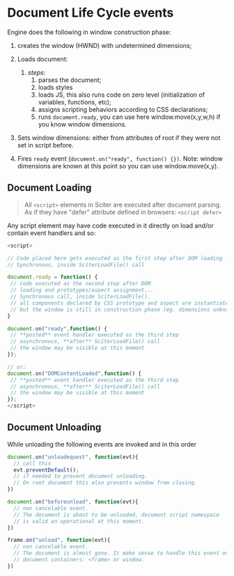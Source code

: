 # Document Life Cycle events

Engine does the following in window construction phase:

1. creates the window (HWND) with undetermined dimensions;

2. Loads document:
    1. _steps:_
        1. parses the document;
        2. loads styles
        3. loads JS, this also runs code on zero level (initialization of variables, functions, etc);
        4. assigns scripting behaviors according to CSS declarations;
        5. runs `document.ready`, you can use here window.move(x,y,w,h) if you know window dimensions.

3. Sets window dimensions: either from attributes of root <html> if they were not set in script before.

4. Fires `ready` event (`document.on("ready", function() {})`. Note: window dimensions are known at this point so you can use window.move(x,y).

## Document Loading

> All `<script>` elements in Sciter are executed after document parsing. 
> As if they have "defer" attribute defined in browsers:  `<script defer>`

Any script element may have code executed in it directly on load and/or contain event handlers and so:

```JavaScript
<script>

// Сode placed here gets executed as the first step after DOM loading ...
// Synchronous, inside SciterLoadFile() call  

document.ready = function() {
 // code executed as the second step after DOM 
 // loading and prototypes/aspect assignment...
 // Synchronous call, inside SciterLoadFile().  
 // all components declared by CSS prototype and aspect are instantiated - got their componentDidMount called
 // but the window is still in construction phase (eg. dimensions unknown)
}

document.on("ready",function() {
 // **posted** event handler executed as the third step 
 // asynchronous, **after** SciterLoadFile() call  
 // the window may be visible at this moment
});

// or:
document.on("DOMContentLoaded",function() {
 // **posted** event handler executed as the third step 
 // asynchronous, **after** SciterLoadFile() call  
 // the window may be visible at this moment
});
</script>
```

## Document Unloading

While unloading the following events are invoked and in this order 

```JavaScript
document.on("unloadequest", function(evt){
  // call this  
  evt.preventDefault();
  // if needed to prevent document unloading.
  // On root document this also prevents window from closing.
})
```

```JavaScript
document.on("beforeunload", function(evt){
  // non cancelable event.
  // The document is about to be unloaded, document script namespace 
  // is valid an operational at this moment.
})
```

```JavaScript
frame.on("unload", function(evt){
  // non cancelable event.
  // The document is almost gone. It make sense to handle this event on
  // document containers: <frame> or window.
})
```

